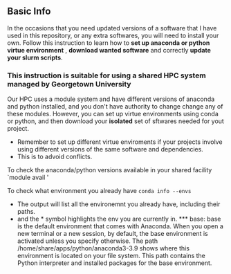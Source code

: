 ## Basic Info  
In the occasions that you need updated versions of a software that I have used in this repository, or any extra softwares, you will need to install your own.
Follow this instruction to learn how to __set up anaconda or python virtue environment__ , __download wanted software__ and correctly __update your slurm scripts__.
### This instruction is suitable for using a shared HPC system managed by Georgetown University
Our HPC uses a module system and have different versions of anaconda and python installed, and you don't have authority to change change any of these modules. However, you can set up virtue environments using conda or python, and then download your __isolated__ set of sftwares needed for yout project.
* Remember to set up different virtue enviroments if your projects involve using different versions of the same software and dependencies.
* This is to advoid conflicts.

To check the anaconda/python versions available in your shared facility `module avail '

To check what environment you already have `conda info --envs`
* The output will list all the environemnt you already have, including their paths.
* and the * symbol highlights the env you are currently in.
*** base: base is the default environment that comes with Anaconda.
When you open a new terminal or a new session, by default, the base environment is activated unless you specify otherwise.
The path /home/share/apps/python/anaconda3-3.9 shows where this environment is located on your file system. This path contains the Python interpreter and installed packages for the base environment.





